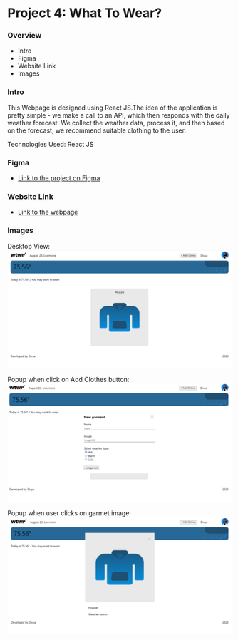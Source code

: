 # Project 4: What To Wear?

### Overview

- Intro
- Figma
- Website Link
- Images

### Intro

This Webpage is designed using React JS.The idea of the application is pretty simple - we make a call to an API, which then responds with the daily weather forecast. We collect the weather data, process it, and then based on the forecast, we recommend suitable clothing to the user.

Technologies Used: React JS

### Figma

- [Link to the project on Figma](https://www.figma.com/file/DTojSwldenF9UPKQZd6RRb/Sprint-10%3A-WTWR)

### Website Link

- [Link to the webpage](https://divyaaa1812.github.io/se_project_react)

### Images

Desktop View:
![Desktop View](https://github.com/divyaaa1812/se_project_react/blob/main/Website/WTWR.png?raw=true)

Popup when click on Add Clothes button:
![Popup when click on Add Clothes button](https://github.com/divyaaa1812/se_project_react/blob/main/Website/AddClothespopup.png?raw=true)

Popup when user clicks on garmet image:
![Popup when user clicks on garmet image](https://github.com/divyaaa1812/se_project_react/blob/main/Website/clickonImage.png?raw=true)
